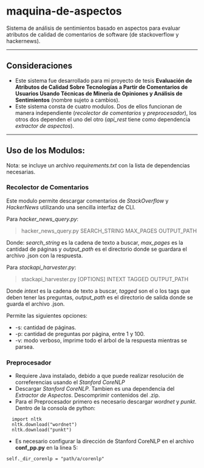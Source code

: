 # maquina-de-aspectos
Sistema de análisis de sentimientos basado en aspectos para evaluar atributos de calidad de comentarios de software (de stackoverflow y hackernews).
___
## Consideraciones
+ Este sistema fue desarrollado para mi proyecto de tesis __Evaluación de Atributos de Calidad Sobre Tecnologías a Partir de Comentarios de Usuarios Usando
Técnicas de Minería de Opiniones y Análisis de Sentimientos__ (nombre sujeto a cambios).
+ Este sistema consta de cuatro modulos. Dos de ellos funcionan de manera independiente (_recolector de comentarios_ y _preprocesador_),
los otros dos dependen el uno del otro (_api_rest_ tiene como dependencia _extractor de aspectos_).
___

## Uso de los Modulos:

Nota: se incluye un archivo _requirements.txt_ con la lista de dependencias necesarias.

### Recolector de Comentarios
Este modulo permite descargar comentarios de _StackOverflow_ y _HackerNews_ utilizando una sencilla interfaz de CLI. 

Para _hacker_news_query.py_:
> hacker_news_query.py SEARCH_STRING MAX_PAGES OUTPUT_PATH 

Donde: _search_string_ es la cadena de texto a buscar, _max_pages_ es la cantidad de páginas y _output_path_ es el directorio donde se
guardara el archivo .json con la respuesta.

Para _stackapi_harvester.py_:
> stackapi_harvester.py [OPTIONS] INTEXT TAGGED OUTPUT_PATH

Donde _intext_ es la cadena de texto a buscar, _tagged_ son el o los tags que deben tener las preguntas, _output_path_ es el directorio de salida donde
se guarda el archivo .json.

Permite las siguientes opciones:
+ -s: cantidad de páginas.
+ -p: cantidad de preguntas por página, entre 1 y 100.
+ -v: modo verboso, imprime todo el árbol de la respuesta mientras se parsea.

### Preprocesador
+ Requiere Java instalado, debido a que puede realizar resolución de correferencias usando el _Stanford CoreNLP_
+ Descargar _Stanford CoreNLP_. Tambien es una dependencia del _Extractor de Aspectos_. Descomprimir contenidos del .zip.
+ Para el Preprocesador primero es necesario descargar _wordnet_ y _punkt_. Dentro de la consola de python:
```
  import nltk
  nltk.download("wordnet")
  nltk.download("punkt")
```
+ Es necesario configurar la dirección de Stanford CoreNLP en el archivo __conf_pp.py__ en la linea 5:
```
self._dir_corenlp = "path/a/corenlp"
```


